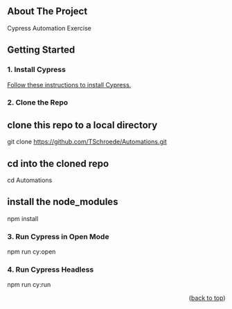 <!-- ABOUT THE PROJECT -->

## About The Project

Cypress Automation Exercise

<!-- GETTING STARTED -->

## Getting Started

### 1. Install Cypress

[Follow these instructions to install Cypress.](https://on.cypress.io/guides/installing-and-running#section-installing)

### 2. Clone the Repo

## clone this repo to a local directory

git clone https://github.com/TSchroede/Automations.git

## cd into the cloned repo

cd Automations

## install the node_modules

npm install

### 3. Run Cypress in Open Mode

npm run cy:open

### 4. Run Cypress Headless

npm run cy:run

<p align="right">(<a href="#top">back to top</a>)</p>
